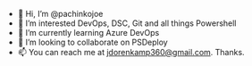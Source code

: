 - 👋 Hi, I’m @pachinkojoe
- 👀 I’m interested DevOps, DSC, Git and all things Powershell
- 🌱 I’m currently learning Azure DevOps
- 💞️ I’m looking to collaborate on PSDeploy 
- 📫 You can reach me at jdorenkamp360@gmail.com. Thanks.

<!---
pachinkojoe/pachinkojoe is a ✨ special ✨ repository because its `README.md` (this file) appears on your GitHub profile.
You can click the Preview link to take a look at your changes.
--->
